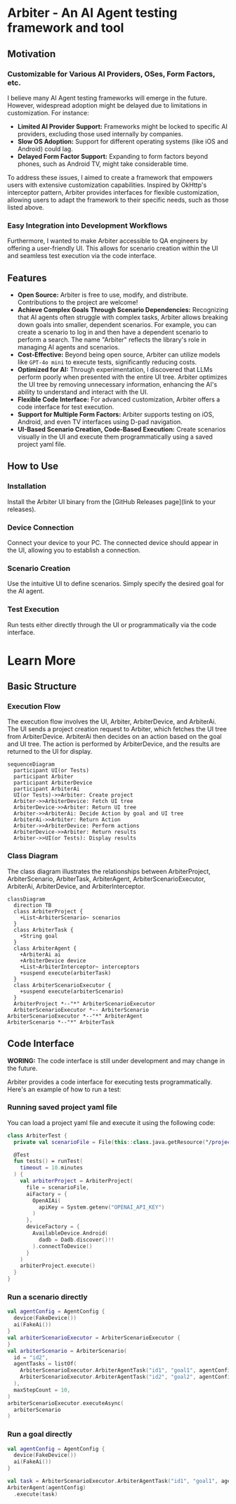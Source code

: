 # Arbiter - An AI Agent testing framework and tool

## Motivation

### Customizable for Various AI Providers, OSes, Form Factors, etc.

I believe many AI Agent testing frameworks will emerge in the future. However, widespread adoption might be delayed due to limitations in customization. For instance:

*   **Limited AI Provider Support:** Frameworks might be locked to specific AI providers, excluding those used internally by companies.
*   **Slow OS Adoption:** Support for different operating systems (like iOS and Android) could lag.
*   **Delayed Form Factor Support:** Expanding to form factors beyond phones, such as Android TV, might take considerable time.

To address these issues, I aimed to create a framework that empowers users with extensive customization capabilities. Inspired by OkHttp's interceptor pattern, Arbiter provides interfaces for flexible customization, allowing users to adapt the framework to their specific needs, such as those listed above.

### Easy Integration into Development Workflows

Furthermore, I wanted to make Arbiter accessible to QA engineers by offering a user-friendly UI. This allows for scenario creation within the UI and seamless test execution via the code interface.

## Features

*   **Open Source:** Arbiter is free to use, modify, and distribute. Contributions to the project are welcome!
*   **Achieve Complex Goals Through Scenario Dependencies:** Recognizing that AI agents often struggle with complex tasks, Arbiter allows breaking down goals into smaller, dependent scenarios. For example, you can create a scenario to log in and then have a dependent scenario to perform a search. The name "Arbiter" reflects the library's role in managing AI agents and scenarios.
*   **Cost-Effective:**  Beyond being open source, Arbiter can utilize models like `GPT-4o mini` to execute tests, significantly reducing costs.
*   **Optimized for AI:**  Through experimentation, I discovered that LLMs perform poorly when presented with the entire UI tree. Arbiter optimizes the UI tree by removing unnecessary information, enhancing the AI's ability to understand and interact with the UI.
*   **Flexible Code Interface:**  For advanced customization, Arbiter offers a code interface for test execution.
*   **Support for Multiple Form Factors:**  Arbiter supports testing on iOS, Android, and even TV interfaces using D-pad navigation.
*   **UI-Based Scenario Creation, Code-Based Execution:**  Create scenarios visually in the UI and execute them programmatically using a saved project yaml file.

## How to Use

### Installation

Install the Arbiter UI binary from the [GitHub Releases page](link to your releases).

### Device Connection

Connect your device to your PC. The connected device should appear in the UI, allowing you to establish a connection.

### Scenario Creation

Use the intuitive UI to define scenarios. Simply specify the desired goal for the AI agent.

### Test Execution

Run tests either directly through the UI or programmatically via the code interface.

# Learn More

## Basic Structure

### Execution Flow

The execution flow involves the UI, Arbiter, ArbiterDevice, and ArbiterAi. The UI sends a project creation request to Arbiter, which fetches the UI tree from ArbiterDevice. ArbiterAi then decides on an action based on the goal and UI tree. The action is performed by ArbiterDevice, and the results are returned to the UI for display.

```mermaid
sequenceDiagram
  participant UI(or Tests)
  participant Arbiter
  participant ArbiterDevice
  participant ArbiterAi
  UI(or Tests)->>Arbiter: Create project
  Arbiter->>ArbiterDevice: Fetch UI tree
  ArbiterDevice->>Arbiter: Return UI tree
  Arbiter->>ArbiterAi: Decide Action by goal and UI tree
  ArbiterAi->>Arbiter: Return Action
  Arbiter->>ArbiterDevice: Perform actions
  ArbiterDevice->>Arbiter: Return results
  Arbiter->>UI(or Tests): Display results
```

###  Class Diagram

The class diagram illustrates the relationships between ArbiterProject, ArbiterScenario, ArbiterTask, ArbiterAgent, ArbiterScenarioExecutor, ArbiterAi, ArbiterDevice, and ArbiterInterceptor.

```mermaid
classDiagram
  direction TB
  class ArbiterProject {
    +List~ArbiterScenario~ scenarios
  }
  class ArbiterTask {
    +String goal
  }
  class ArbiterAgent {
    +ArbiterAi ai
    +ArbiterDevice device
    +List~ArbiterInterceptor~ interceptors
    +suspend execute(arbiterTask)
  }
  class ArbiterScenarioExecutor {
    +suspend execute(arbiterScenario)
  }
  ArbiterProject *--"*" ArbiterScenarioExecutor
  ArbiterScenarioExecutor *-- ArbiterScenario
ArbiterScenarioExecutor *--"*" ArbiterAgent
ArbiterScenario *--"*" ArbiterTask
```

## Code Interface

**WORING:** The code interface is still under development and may change in the future.

Arbiter provides a code interface for executing tests programmatically. Here's an example of how to run a test:

### Running saved project yaml file

You can load a project yaml file and execute it using the following code:

```kotlin
class ArbiterTest {
  private val scenarioFile = File(this::class.java.getResource("/projects/nowinandroidsample.yaml").toURI())

  @Test
  fun tests() = runTest(
    timeout = 10.minutes
  ) {
    val arbiterProject = ArbiterProject(
      file = scenarioFile,
      aiFactory = {
        OpenAIAi(
          apiKey = System.getenv("OPENAI_API_KEY")
        )
      },
      deviceFactory = {
        AvailableDevice.Android(
          dadb = Dadb.discover()!!
        ).connectToDevice()
      }
    )
    arbiterProject.execute()
  }
}
```

### Run a scenario directly

```kotlin
val agentConfig = AgentConfig {
  device(FakeDevice())
  ai(FakeAi())
}
val arbiterScenarioExecutor = ArbiterScenarioExecutor {
}
val arbiterScenario = ArbiterScenario(
  id = "id2",
  agentTasks = listOf(
    ArbiterScenarioExecutor.ArbiterAgentTask("id1", "goal1", agentConfig),
    ArbiterScenarioExecutor.ArbiterAgentTask("id2", "goal2", agentConfig)
  ),
  maxStepCount = 10,
)
arbiterScenarioExecutor.executeAsync(
  arbiterScenario
)
```

### Run a goal directly

```kotlin
val agentConfig = AgentConfig {
  device(FakeDevice())
  ai(FakeAi())
}

val task = ArbiterScenarioExecutor.ArbiterAgentTask("id1", "goal1", agentConfig)
ArbiterAgent(agentConfig)
  .execute(task)
```
